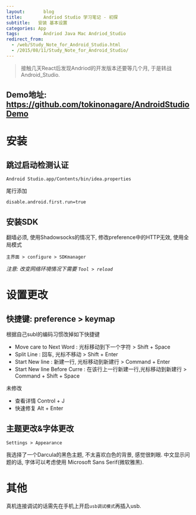 ```yaml
---
layout: 	  blog
title:		  Andriod Studio 学习笔记 - 初探
subtitle:   安装 基本设置
categories: App
tags: 		  Andriod Java Mac Andriod_Studio 
redirect_from:
  - /web/Study_Note_for_Android_Studio.html
  - /2015/08/11/Study_Note_for_Android_Studio/
---
```


> 接触几天React后发现Andriod的开发版本还要等几个月, 于是转战Android_Studio.

## Demo地址: https://github.com/tokinonagare/AndroidStudioDemo

# 安装

## 跳过启动检测认证

```
Android Studio.app/Contents/bin/idea.properties
```
尾行添加

```
disable.android.first.run=true
```

## 安装SDK
翻墙必须, 使用Shadowsocks的情况下, 修改preference中的HTTP无效, 使用全局模式

```
主界面 > configure > SDKmanager
```

_注意: 改变网络环境情况下需要 `Tool > reload`_

# 设置更改

## 快捷键: preference > keymap

根据自己subl的编码习惯改掉如下快捷键

* Move care to Next Word : 光标移动到下一个字符 > Shift + Space
* Split Line : 回车, 光标不移动 > Shift + Enter
* Start New line : 新建一行, 光标移动到新建行 > Command + Enter
* Start New line Before Curre : 在该行上一行新建一行,光标移动到新建行 > Command + Shift + Space

未修改

* 查看详情 Control + J
* 快速修复 Alt + Enter


## 主题更改&字体更改

```
Settings > Appearance
```
我选择了一个Darcula的黑色主题, 不太喜欢白色的背景, 感觉很刺眼.
中文显示问题的话, 字体可以考虑使用 Microsoft Sans Serif(微软雅黑).



# 其他

真机连接调试的话需先在手机上开启`usb调试模式`再插入usb.

